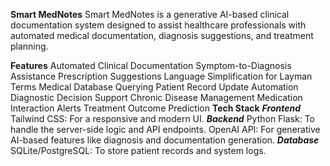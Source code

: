 **Smart MedNotes**
Smart MedNotes is a generative AI-based clinical documentation system designed to assist healthcare professionals with automated medical documentation, diagnosis suggestions, and treatment planning.

**Features**
Automated Clinical Documentation
Symptom-to-Diagnosis Assistance
Prescription Suggestions
Language Simplification for Layman Terms
Medical Database Querying
Patient Record Update Automation
Diagnostic Decision Support
Chronic Disease Management
Medication Interaction Alerts
Treatment Outcome Prediction
**Tech Stack**
**_Frontend_**
Tailwind CSS: For a responsive and modern UI.
**_Backend_**
Python Flask: To handle the server-side logic and API endpoints.
OpenAI API: For generative AI-based features like diagnosis and documentation generation.
_**Database**_
SQLite/PostgreSQL: To store patient records and system logs.
